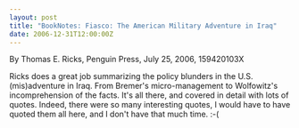 ```yaml
---
layout: post
title: "BookNotes: Fiasco: The American Military Adventure in Iraq"
date: 2006-12-31T12:00:00Z
---
```

By Thomas E. Ricks, Penguin Press, July 25, 2006, 159420103X

Ricks does a great job summarizing the policy blunders in the
U.S. (mis)adventure in Iraq.  From Bremer's micro-management to
Wolfowitz's incomprehension of the facts.  It's all there, and covered
in detail with lots of quotes.  Indeed, there were so many interesting
quotes, I would have to have quoted them all here, and I don't have
that much time. :-(


